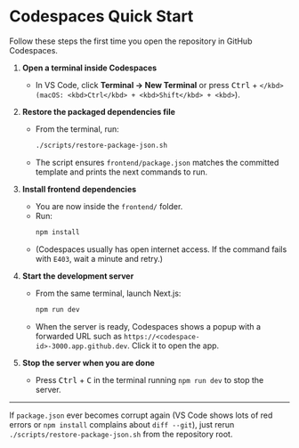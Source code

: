 # Codespaces Quick Start

Follow these steps the first time you open the repository in GitHub Codespaces.

1. **Open a terminal inside Codespaces**
   * In VS Code, click **Terminal → New Terminal** or press <kbd>Ctrl</kbd> + <kbd>`</kbd> (macOS: <kbd>Ctrl</kbd> + <kbd>Shift</kbd> + <kbd>`</kbd>).

2. **Restore the packaged dependencies file**
   * From the terminal, run:
     ```bash
     ./scripts/restore-package-json.sh
     ```
   * The script ensures `frontend/package.json` matches the committed template and prints the next commands to run.

3. **Install frontend dependencies**
   * You are now inside the `frontend/` folder.
   * Run:
     ```bash
     npm install
     ```
   * (Codespaces usually has open internet access. If the command fails with `E403`, wait a minute and retry.)

4. **Start the development server**
   * From the same terminal, launch Next.js:
     ```bash
     npm run dev
     ```
   * When the server is ready, Codespaces shows a popup with a forwarded URL such as `https://<codespace-id>-3000.app.github.dev`. Click it to open the app.

5. **Stop the server when you are done**
   * Press <kbd>Ctrl</kbd> + <kbd>C</kbd> in the terminal running `npm run dev` to stop the server.

---

If `package.json` ever becomes corrupt again (VS Code shows lots of red errors or `npm install` complains about `diff --git`), just rerun `./scripts/restore-package-json.sh` from the repository root.
